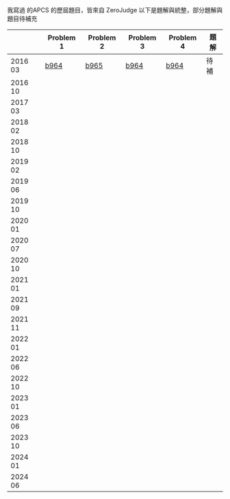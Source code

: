 我寫過 的APCS 的歷屆題目，皆來自 ZeroJudge
以下是題解與統整，部分題解與題目待補充

|         |  Problem 1          | Problem 2              | Problem 3              | Problem 4              | 題解  |
|---------|------------------------|------------------------|------------------------|------------------------|-----|
| 2016 03 |  [b964](2016%2003/b964.cpp) |  [b965](2016%2003/b965.cpp) |  [b964](2016%2003/b966.cpp) |  [b964](2016%2003/b967.cpp) |  待補 |
| 2016 10 |                        |                        |                        |                        |     |
| 2017 03 |                        |                        |                        |                        |     |
| 2018 02 |                        |                        |                        |                        |     |
| 2018 10 |                        |                        |                        |                        |     |
| 2019 02 |                        |                        |                        |                        |     |
| 2019 06 |                        |                        |                        |                        |     |
| 2019 10 |                        |                        |                        |                        |     |
| 2020 01 |                        |                        |                        |                        |     |
| 2020 07 |                        |                        |                        |                        |     |
| 2020 10 |                        |                        |                        |                        |     |
| 2021 01 |                        |                        |                        |                        |     |
| 2021 09 |                        |                        |                        |                        |     |
| 2021 11 |                        |                        |                        |                        |     |
| 2022 01 |                        |                        |                        |                        |     |
| 2022 06 |                        |                        |                        |                        |     |
| 2022 10 |                        |                        |                        |                        |     |
| 2023 01 |                        |                        |                        |                        |     |
| 2023 06 |                        |                        |                        |                        |     |
| 2023 10 |                        |                        |                        |                        |     |
| 2024 01 |                        |                        |                        |                        |     |
| 2024 06 |                        |                        |                        |                        |     |
